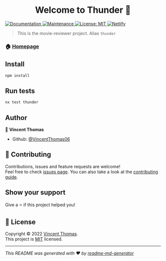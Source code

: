 <h1 align="center">Welcome to Thunder 👋</h1>
<p>

  <a href="https://github.com/VincentThomas06/Codebase#readme" target="_blank">
    <img alt="Documentation" src="https://img.shields.io/badge/documentation-yes-brightgreen.svg?style=flat-square" />
  </a>
  <a href="https://github.com/VincentThomas06/Codebase/graphs/commit-activity" target="_blank">
    <img alt="Maintenance" src="https://img.shields.io/badge/Maintained%3F-yes-green.svg?style=flat-square" />
  </a>
  <a href="https://github.com/VincentThomas06/Codebase/blob/main/LICENSE?style=flat-square" target="_blank">
    <img alt="License: MIT" src="https://img.shields.io/github/license/VincentThomas06/Codebase?style=flat-square" />
  </a>
  <a href="//movie.v-thomas.xyz">
  <img alt="Netlify" src="https://img.shields.io/netlify/16d309af-627a-471e-a5ec-8d739bbeb358?style=flat-square"></a>
</p>

> This is the movie-reviewer project. Alias `thunder`

### 🏠 [Homepage](https://github.com/VincentThomas06/Codebase#readme)

## Install

```sh
npm install
```

## Run tests

```sh
nx test thunder
```

## Author

👤 **Vincent Thomas**

- Github: [@VincentThomas06](https://github.com/VincentThomas06)

## 🤝 Contributing

Contributions, issues and feature requests are welcome!<br />Feel free to check [issues page](https://github.com/VincentThomas06/Codebase/issues). You can also take a look at the [contributing guide](https://github.com/VincentThomas06/Codebase/blob/main/CONTRIBUTING.md).

## Show your support

Give a ⭐️ if this project helped you!

## 📝 License

Copyright © 2022 [Vincent Thomas](https://github.com/VincentThomas06).<br /> This project is [MIT](https://github.com/VincentThomas06/Codebase/blob/main/LICENSE) licensed.

---

_This README was generated with ❤️ by [readme-md-generator](https://github.com/kefranabg/readme-md-generator)_
